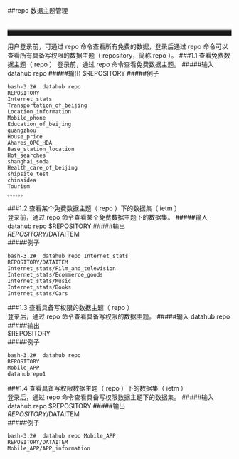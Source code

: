 ##repo  数据主题管理   
<br>
<hr style=" height:12px;border:none;border-top:4px solid #A9A9A9;" />     
用户登录前，可通过 repo 命令查看所有免费的数据，登录后通过 repo 命令可以查看所有具备写权限的数据主题（ repository，简称 repo ）。
###1.1 查看免费数据主题（ repo ）
登录前，通过 repo 命令查看免费数据主题。
#####输入
	datahub repo
#####输出  
    $REPOSITORY      	
#####例子   

	bash-3.2#  datahub repo
	REPOSITORY      
	Internet_stats  
	Transportation_of_beijing
	Location_information
	Mobile_phone    
	Education_of_beijing
	guangzhou       
	House_price     
	Ahares_OPC_HDA  
	Base_station_location
	Hot_searches    
	shanghai_soda   
	Health_care_of_beijing
	shipsite_test   
	chinaidea       
	Tourism         
	。。。。。。

###1.2 查看某个免费数据主题（ repo ）下的数据集（ ietm ）  
登录前，通过 repo 命令查看某个免费数据主题下的数据集。
#####输入
	datahub repo $REPOSITORY
#####输出  
    $REPOSITORY/$DATAITEM   	
#####例子   

	bash-3.2#  datahub repo Internet_stats
	REPOSITORY/DATAITEM
	Internet_stats/Film_and_television
	Internet_stats/Ecommerce_goods
	Internet_stats/Music
	Internet_stats/Books
	Internet_stats/Cars

###1.3 查看具备写权限的数据主题（ repo ）  
登录后，通过 repo 命令查看具备写权限的数据主题。
#####输入
	datahub repo
#####输出  
    $REPOSITORY      	
#####例子   

	bash-3.2#  datahub repo
	REPOSITORY      
	Mobile_APP      
	datahubrepo1      

###1.4 查看具备写权限数据主题（ repo ）下的数据集（ ietm ）  
登录后，通过 repo 命令查看具备写权限数据主题下的数据集。
#####输入
	datahub repo $REPOSITORY
#####输出  
    $REPOSITORY/$DATAITEM   	
#####例子   

	bash-3.2#  datahub repo Mobile_APP
	REPOSITORY/DATAITEM
	Mobile_APP/APP_information
   
